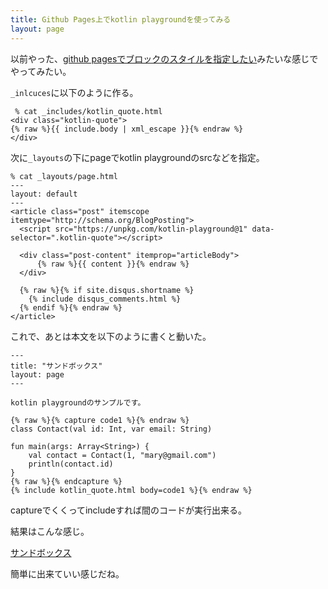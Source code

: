 ```yaml
---
title: Github Pages上でkotlin playgroundを使ってみる
layout: page
---
```

以前やった、[github pagesでブロックのスタイルを指定したい](https://karino2.github.io/2021/01/17/block_style_on_githubpages.html)みたいな感じでやってみたい。

`_inlcuces`に以下のように作る。

```
 % cat _includes/kotlin_quote.html
<div class="kotlin-quote">
{% raw %}{{ include.body | xml_escape }}{% endraw %}
</div>
```

次に`_layouts`の下にpageでkotlin playgroundのsrcなどを指定。

```
% cat _layouts/page.html
---
layout: default
---
<article class="post" itemscope itemtype="http://schema.org/BlogPosting">
  <script src="https://unpkg.com/kotlin-playground@1" data-selector=".kotlin-quote"></script>

  <div class="post-content" itemprop="articleBody">
      {% raw %}{{ content }}{% endraw %}
  </div>

  {% raw %}{% if site.disqus.shortname %}
    {% include disqus_comments.html %}
  {% endif %}{% endraw %}
</article>
```

これで、あとは本文を以下のように書くと動いた。

```
---
title: "サンドボックス"
layout: page
---

kotlin playgroundのサンプルです。

{% raw %}{% capture code1 %}{% endraw %}
class Contact(val id: Int, var email: String)

fun main(args: Array<String>) {
    val contact = Contact(1, "mary@gmail.com")
    println(contact.id)
}
{% raw %}{% endcapture %}
{% include kotlin_quote.html body=code1 %}{% endraw %}
```

captureでくくってincludeすれば間のコードが実行出来る。

結果はこんな感じ。

[サンドボックス](https://karino2.github.io/kotlin-lesson/sandbox.html)

簡単に出来ていい感じだね。